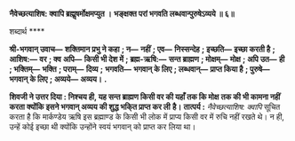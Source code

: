 **नैवेच्छत्याशिष: क्वापि ब्रह्मॢषर्मोक्षमप्युत ।** **भङ्क्षक्त परां भगवति लब्धवान्पुरुषेऽव्यये ॥ ६॥** 

शब्दार्थ **** 

**श्री-भगवान् उवाच—** **शक्तिमान प्रभु ने कहा** **; न—** **नहीं** **; एव—** **निस्सन्देह** **; इच्छति—** **इच्छा करती है** **; आशिष:—** **वर** **; क्व** **अपि—** **किसी भी देश में** **; ब्रह्म-ऋषि:—** **सन्त ब्राह्मण** **; मोक्षम्—** **मोक्ष** **; अपि उत—** **ही** **; भक्तिम्—** **भक्ति** **; पराम्—** **दिव्य** **;** **भगवति—** **भगवान् के लिए** **; लब्धवान्—** **प्राप्त किया है** **; पुरुषे—** **भगवान् के लिए** **; अव्यये—** **अव्यय।** **.** 

**शिवजी ने उत्तर दिया : निश्चय ही, यह सन्त ब्राह्मण किसी वर की यहाँ तक कि मोक्ष** **तक की भी कामना नहीं करता क्योंकि इसने भगवान् अव्यय की शुद्ध भकि्त प्राप्त कर ली** **है।** **तात्पर्य :** *नैवेच्छत्याशिष: क्वापि* सूचित करता है कि मार्कण्डेय ऋषि इस ब्रह्माण्ड के किसी भी लोक में प्राप्य किसी वर में रुचि नहीं रखते थे। न ही, उन्हें कोई इच्छा थी क्योंकि उन्होंने स्वयं भगवान् को प्राप्त कर लिया था।  